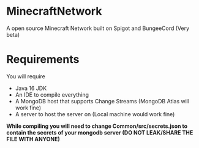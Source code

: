 # MinecraftNetwork

A open source Minecraft Network built on Spigot and BungeeCord (Very beta)

# Requirements

You will require

 - Java 16 JDK
 - An IDE to compile everything
 - A MongoDB host that supports Change Streams (MongoDB Atlas will work fine)
 - A server to host the server on (Local machine would work fine)

**While compiling you will need to change Common/src/secrets.json to contain the secrets of your mongodb server (DO NOT LEAK/SHARE THE FILE WITH ANYONE)**
